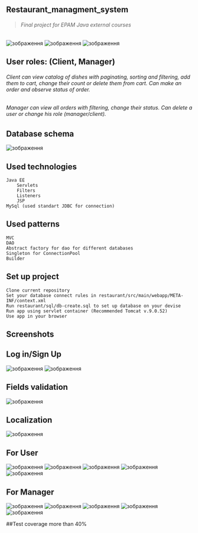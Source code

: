## Restaurant_managment_system
>###### Final project for EPAM Java external courses


![зображення](https://user-images.githubusercontent.com/85941909/206445186-5708a50e-992b-4a0d-897e-b10e48fce7da.png)
![зображення](https://user-images.githubusercontent.com/85941909/206445361-cc1ad514-bd82-4502-a1be-42b84c56228a.png)
![зображення](https://user-images.githubusercontent.com/85941909/206445897-79381cbb-8827-4ca3-b1e4-f1409ef29ee0.png)

## User roles: (Client, Manager)

   ###### Client can view catalog of dishes with paginating, sorting and filtering, add them to cart, change their count or delete them from cart. Can make an order and observe status of order.
   ###### Manager can view all orders with filtering, change their status. Can delete a user or change his role (manager/client).
   
   
   
## Database schema

![зображення](https://user-images.githubusercontent.com/85941909/206448501-1467e4af-e092-446e-a3f4-9e961a505d29.png)


## Used technologies


    Java EE
        Servlets
        Filters
        Listeners
        JSP
    MySql (used standart JDBC for connection)
    
## Used patterns

    MVC
    DAO
    Abstract factory for dao for different databases
    Singleton for ConnectionPool
    Builder
    
    
## Set up project

    Clone current repository
    Set your database connect rules in restaurant/src/main/webapp/META-INF/context.xml
    Run restaurant/sql/db-create.sql to set up database on your devise
    Run app using servlet container (Recommended Tomcat v.9.0.52)
    Use app in your browser
    
 ## Screenshots
 
 ## Log in/Sign Up 
 
 ![зображення](https://user-images.githubusercontent.com/85941909/206449963-fba1c579-74b8-4603-92ef-9c223fb7e5e8.png)
 ![зображення](https://user-images.githubusercontent.com/85941909/206451608-067b48ae-5383-420c-b1bd-3fdb5eed474f.png)

## Fields validation

![зображення](https://user-images.githubusercontent.com/85941909/206450077-f2cb73a9-cbd5-4bab-a92b-7948b3226d2a.png)

## Localization

![зображення](https://user-images.githubusercontent.com/85941909/206450171-4dd83a86-16bc-43d0-9215-f5866392218d.png)


   ## For User
 
![зображення](https://user-images.githubusercontent.com/85941909/209664832-eb70ff9e-e95e-4668-a43d-3056592f11c4.png)
![зображення](https://user-images.githubusercontent.com/85941909/206450470-41c83f9e-8241-440e-84e3-0eb5a4e006bd.png)
![зображення](https://user-images.githubusercontent.com/85941909/206450583-30766ef4-706a-4053-a200-6ecc34075616.png)
![зображення](https://user-images.githubusercontent.com/85941909/206450689-5dec80d5-f199-445b-be21-7dc23db9dca1.png)
![зображення](https://user-images.githubusercontent.com/85941909/206451166-fd35b3a3-1e40-4f3f-95df-00766e3e0cf4.png)


## For Manager
![зображення](https://user-images.githubusercontent.com/85941909/209664685-31811b29-7a92-4d33-87f4-64c77d62b75b.png)
![зображення](https://user-images.githubusercontent.com/85941909/206450867-19d0755a-7cb5-4106-a27e-e19488af3d70.png)
![зображення](https://user-images.githubusercontent.com/85941909/206450922-84e18e2e-8802-434f-8026-f9aafc4ad3b6.png)
![зображення](https://user-images.githubusercontent.com/85941909/206451024-3b4ac1dc-40c6-42bf-879b-5524d6dbe4aa.png)
![зображення](https://user-images.githubusercontent.com/85941909/206451744-7bba8042-ff92-4527-b93b-8a0c5c38d379.png)

##Test coverage more than 40%

